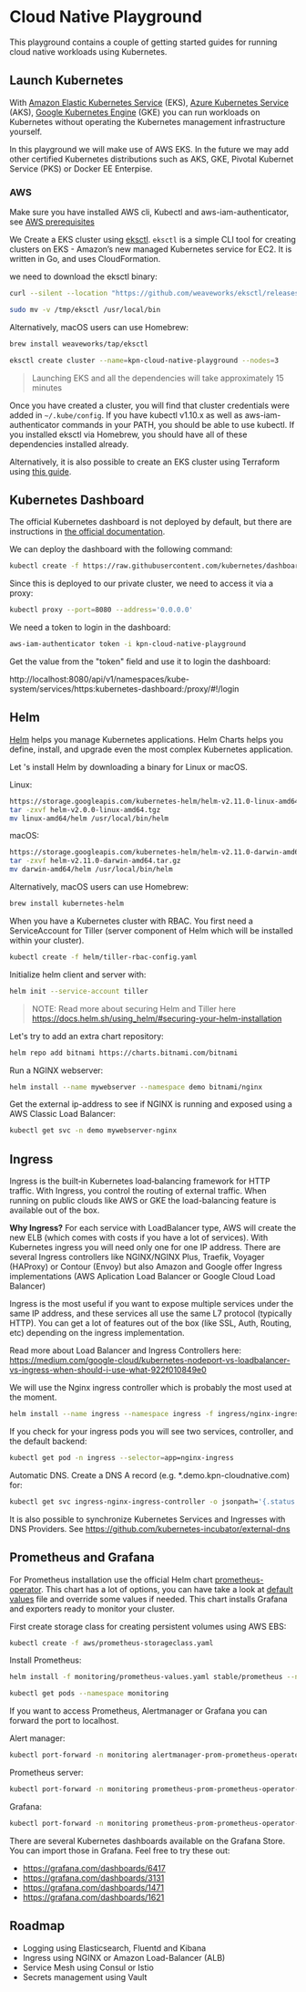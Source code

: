 # Cloud Native Playground

This playground contains a couple of getting started guides for running cloud native workloads using Kubernetes.

## Launch Kubernetes

With [Amazon Elastic Kubernetes Service]((https://aws.amazon.com/eks/)) (EKS), [Azure Kubernetes Service](https://azure.microsoft.com/en-us/services/kubernetes-service/) (AKS), [Google Kubernetes Engine](https://cloud.google.com/kubernetes-engine/) (GKE) you can run workloads on Kubernetes without operating the Kubernetes management infrastructure yourself.

In this playground we will make use of AWS EKS. In the future we may add other certified Kubernetes distributions such as AKS, GKE, Pivotal Kubernet Service (PKS) or Docker EE Enterpise.

### AWS

Make sure you have installed AWS cli, Kubectl and aws-iam-authenticator, see [AWS prerequisites](aws/prerequisites.md)

We Create a EKS cluster using [eksctl](https://eksctl.io/). `eksctl` is a simple CLI tool for creating clusters on EKS - Amazon’s new managed Kubernetes service for EC2. It is written in Go, and uses CloudFormation.

we need to download the eksctl binary:

```bash
curl --silent --location "https://github.com/weaveworks/eksctl/releases/download/latest_release/eksctl_$(uname -s)_amd64.tar.gz" | tar xz -C /tmp

sudo mv -v /tmp/eksctl /usr/local/bin
````

Alternatively, macOS users can use Homebrew:

```bash
brew install weaveworks/tap/eksctl
```

```bash
eksctl create cluster --name=kpn-cloud-native-playground --nodes=3
```

> Launching EKS and all the dependencies will take approximately 15 minutes

Once you have created a cluster, you will find that cluster credentials were added in `~/.kube/config`. If you have kubectl v1.10.x as well as aws-iam-authenticator commands in your PATH, you should be able to use kubectl. If you installed eksctl via Homebrew, you should have all of these dependencies installed already.

Alternatively, it is also possible to create an EKS cluster using Terraform using [this guide](aws/eks-terraform/).

## Kubernetes Dashboard

The official Kubernetes dashboard is not deployed by default, but there are instructions in [the official documentation](https://kubernetes.io/docs/tasks/access-application-cluster/web-ui-dashboard/).

We can deploy the dashboard with the following command:

```bash
kubectl create -f https://raw.githubusercontent.com/kubernetes/dashboard/master/src/deploy/recommended/kubernetes-dashboard.yaml
```

Since this is deployed to our private cluster, we need to access it via a proxy:

```bash
kubectl proxy --port=8080 --address='0.0.0.0'
```

We need a token to login in the dashboard:

```bash
aws-iam-authenticator token -i kpn-cloud-native-playground
```

Get the value from the "token" field and use it to login the dashboard:

http://localhost:8080/api/v1/namespaces/kube-system/services/https:kubernetes-dashboard:/proxy/#!/login

## Helm

[Helm](https://www.helm.sh/) helps you manage Kubernetes applications. Helm Charts helps you define, install, and upgrade even the most complex Kubernetes application.

Let 's install Helm by downloading a binary for Linux or macOS.

Linux:

```bash
https://storage.googleapis.com/kubernetes-helm/helm-v2.11.0-linux-amd64.tar.gz
tar -zxvf helm-v2.0.0-linux-amd64.tgz
mv linux-amd64/helm /usr/local/bin/helm
```

macOS:

```bash
https://storage.googleapis.com/kubernetes-helm/helm-v2.11.0-darwin-amd64.tar.gz
tar -zxvf helm-v2.11.0-darwin-amd64.tar.gz
mv darwin-amd64/helm /usr/local/bin/helm
```

Alternatively, macOS users can use Homebrew:

```bash
brew install kubernetes-helm
```

When you have a Kubernetes cluster with RBAC. You first need a ServiceAccount for Tiller (server component of Helm which will be installed within your cluster).

```bash
kubectl create -f helm/tiller-rbac-config.yaml
```

Initialize helm client and server with:

```bash
helm init --service-account tiller
```

> NOTE: Read more about securing Helm and Tiller here https://docs.helm.sh/using_helm/#securing-your-helm-installation

Let's try to add an extra chart repository:

```bash
helm repo add bitnami https://charts.bitnami.com/bitnami
```

Run a NGINX webserver:

```bash
helm install --name mywebserver --namespace demo bitnami/nginx
```

Get the external ip-address to see if NGINX is running and exposed using a AWS Classic Load Balancer:

```bash
kubectl get svc -n demo mywebserver-nginx
```

## Ingress 

Ingress is the built‑in Kubernetes load‑balancing framework for HTTP traffic. With Ingress, you control the routing of external traffic. When running on public clouds like AWS or GKE the load-balancing feature is available out of the box.

**Why Ingress?**
For each service with LoadBalancer type, AWS will create the new ELB (which comes with costs if you have a lot of services). With Kubernetes ingress you will need only one for one IP address. There are several Ingress controllers like NGINX/NGINX Plus, Traefik, Voyager (HAProxy) or Contour (Envoy) but also Amazon and Google offer Ingress implementations (AWS Aplication Load Balancer or Google Cloud Load Balancer)

Ingress is the most useful if you want to expose multiple services under the same IP address, and these services all use the same L7 protocol (typically HTTP). You can get a lot of features out of the box (like SSL, Auth, Routing, etc) depending on the ingress implementation.

Read more about Load Balancer and Ingress Controllers here:
https://medium.com/google-cloud/kubernetes-nodeport-vs-loadbalancer-vs-ingress-when-should-i-use-what-922f010849e0

We will use the Nginx ingress controller which is probably the most used at the moment.

```bash
helm install --name ingress --namespace ingress -f ingress/nginx-ingress-values.yml stable/nginx-ingress
```

If you check for your ingress pods you will see two services, controller, and the default backend:

```bash
kubectl get pod -n ingress --selector=app=nginx-ingress
```

Automatic DNS. Create a DNS A record (e.g. *.demo.kpn-cloudnative.com) for:

```bash
kubectl get svc ingress-nginx-ingress-controller -o jsonpath='{.status.loadBalancer.ingress[0].hostname}' -n ingress
```

It is also possible to synchronize Kubernetes Services and Ingresses with DNS Providers. See https://github.com/kubernetes-incubator/external-dns

## Prometheus and Grafana

For Prometheus installation use the official Helm chart [prometheus-operator](https://github.com/helm/charts/tree/master/stable/prometheus-operator). This chart has a lot of options, you can have  take a look at [default values](https://github.com/helm/charts/blob/master/stable/prometheus-operator/values.yaml) file and override some values if needed. This chart installs Grafana and exporters ready to monitor your cluster.

First create storage class for creating persistent volumes using AWS EBS:

```bash
kubectl create -f aws/prometheus-storageclass.yaml
```

Install Prometheus:

```bash
helm install -f monitoring/prometheus-values.yaml stable/prometheus --name prometheus --namespace monitoring
```

```bash
kubectl get pods --namespace monitoring
```

If you want to access Prometheus, Alertmanager or Grafana you can forward the port to localhost.

Alert manager:

```bash
kubectl port-forward -n monitoring alertmanager-prom-prometheus-operator-alertmanager-0 9093
```

Prometheus server:

```bash
kubectl port-forward -n monitoring prometheus-prom-prometheus-operator-prometheus-0 9090
```

Grafana:

```bash
kubectl port-forward -n monitoring prometheus-prom-prometheus-operator-grafana-0 3000
```

There are several Kubernetes dashboards available on the Grafana Store. You can import those in Grafana. Feel free to try these out:
* https://grafana.com/dashboards/6417
* https://grafana.com/dashboards/3131
* https://grafana.com/dashboards/1471
* https://grafana.com/dashboards/1621

## Roadmap
* Logging using Elasticsearch, Fluentd and Kibana
* Ingress using NGINX or Amazon Load-Balancer (ALB)
* Service Mesh using Consul or Istio
* Secrets management using Vault